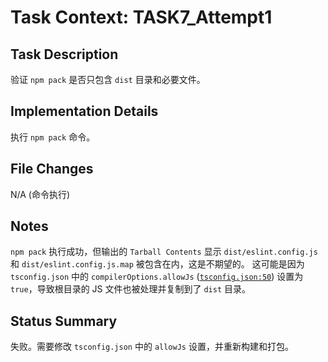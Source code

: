 # Task Context: TASK7_Attempt1
## Task Description
验证 `npm pack` 是否只包含 `dist` 目录和必要文件。
## Implementation Details
执行 `npm pack` 命令。
## File Changes
N/A (命令执行)
## Notes
`npm pack` 执行成功，但输出的 `Tarball Contents` 显示 `dist/eslint.config.js` 和 `dist/eslint.config.js.map` 被包含在内，这是不期望的。
这可能是因为 `tsconfig.json` 中的 `compilerOptions.allowJs` ([`tsconfig.json:50`](tsconfig.json:50)) 设置为 `true`，导致根目录的 JS 文件也被处理并复制到了 `dist` 目录。
## Status Summary
失败。需要修改 `tsconfig.json` 中的 `allowJs` 设置，并重新构建和打包。